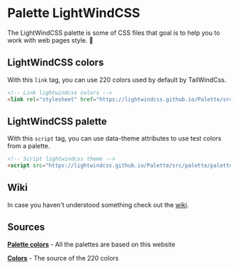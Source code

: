 # Palette LightWindCSS

The LightWindCSS palette is some of CSS files that goal is to help you to work with web pages style. 🎨

## LightWindCSS colors

With this `link` tag, you can use 220 colors used by default by TailWindCss.

```html
<!-- Link lightwindcss colors -->
<link rel="stylesheet" href="https://lightwindcss.github.io/Palette/src/colors.css">
```

## LightWindCSS palette

With this `script` tag, you can use data-theme attributes to use test colors from a palette.

```html
<!-- Script lightwindcss theme -->
<script src="https://lightwindcss.github.io/Palette/src/palette/palette.js" data-themesrc="https://gitcdn.xyz/cdn/LightWindCss/Palette/main/src/palette/paletteConfig.json"></script>
```

## Wiki

In case you haven't understood something check out the [wiki](https://github.com/LightWindCss/Palette/wiki).

## Sources

**[Palette colors](https://colorhunt.co/)** - All the palettes are based on this website

**[Colors](https://tailwindcss.com/)** - The source of the 220 colors
